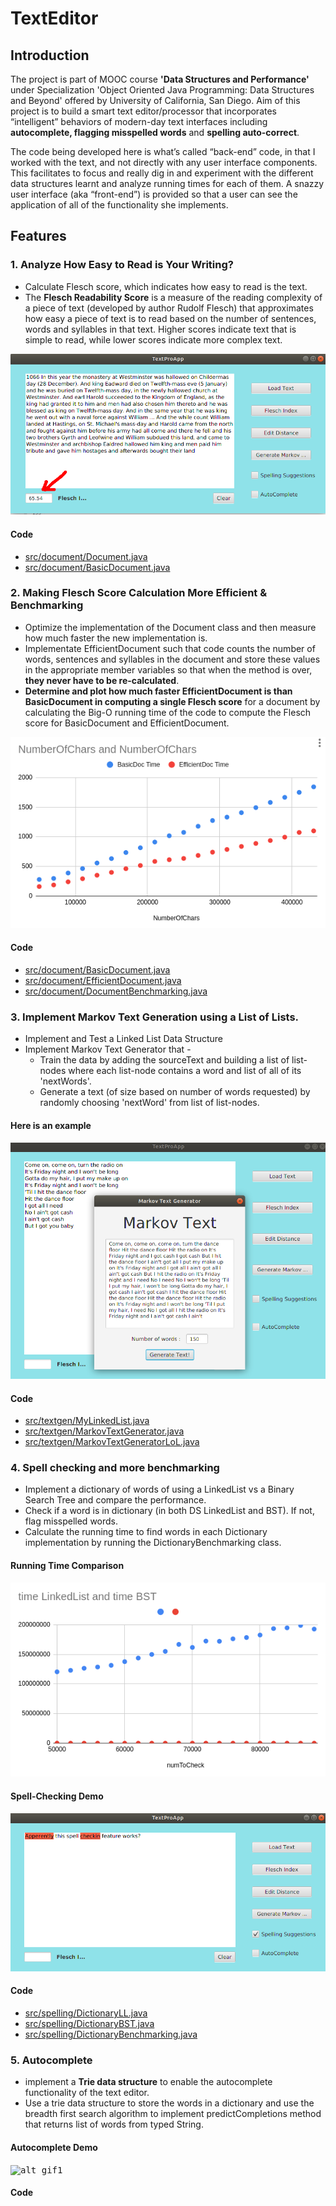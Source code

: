 # TextEditor

## Introduction
The project is part of MOOC course **'Data Structures and Performance'** under Specialization 'Object Oriented Java Programming: Data Structures and Beyond' offered by University of California, San Diego. 
Aim of this project is to build a smart text editor/processor that incorporates “intelligent” behaviors of modern-day text interfaces including **autocomplete, flagging misspelled words** and **spelling auto-correct**. 

The code being developed here is what’s called “back-end” code, in that I worked with the text, and not directly with any user interface components. This facilitates to focus and really dig in and experiment with the different data structures learnt and analyze running times for each of them. A snazzy user interface (aka “front-end”) is provided so that a user can see the application of all of the functionality she implements.

## Features

### 1. Analyze How Easy to Read is Your Writing?
- Calculate Flesch score, which indicates how easy to read is the text. 
- The **Flesch Readability Score** is a measure of the reading complexity of a piece of text (developed by author Rudolf Flesch) that approximates how easy a piece of text is to read based on the number of sentences, words and syllables in that text. Higher scores indicate text that is simple to read, while lower scores indicate more complex text.

![](https://github.com/jitendrabhamare/TextEditor/blob/master/img/moocTextEditor-Flesch-score.png)

#### Code
- [src/document/Document.java](https://github.com/jitendrabhamare/TextEditor/blob/master/src/document/Document.java)
- [src/document/BasicDocument.java](https://github.com/jitendrabhamare/TextEditor/blob/master/src/document/BasicDocument.java)

### 2. Making Flesch Score Calculation More Efficient & Benchmarking
- Optimize the implementation of the Document class and then measure how much faster the new implementation is.
-  Implementate EfficientDocument such that code counts the number of words, sentences and syllables in the document and store these values in the appropriate member variables so that when the method is over, **they never have to be re-calculated**.
-  **Determine and plot how much faster EfficientDocument is than BasicDocument in computing a single Flesch score** for a document by calculating the Big-O running time of the code to compute the Flesch score for BasicDocument and EfficientDocument.

<kbd>![](https://github.com/jitendrabhamare/TextEditor/blob/master/img/BasicDoc-vs-EffDoc.png)</kbd>

#### Code
- [src/document/BasicDocument.java](https://github.com/jitendrabhamare/TextEditor/blob/master/src/document/BasicDocument.java)
- [src/document/EfficientDocument.java](https://github.com/jitendrabhamare/TextEditor/blob/master/src/document/EfficientDocument.java)
- [src/document/DocumentBenchmarking.java](https://github.com/jitendrabhamare/TextEditor/blob/master/src/document/DocumentBenchmarking.java)


### 3. Implement Markov Text Generation using a List of Lists.
- Implement and Test a Linked List Data Structure
- Implement Markov Text Generator that -
    - Train the data by adding the sourceText and building a list of list-nodes where each list-node contains a word and list of all of its 'nextWords'. 
    - Generate a text (of size based on number of words requested) by randomly choosing 'nextWord' from list of list-nodes. 

#### Here is an example  
<kbd>![](https://github.com/jitendrabhamare/TextEditor/blob/master/img/moocTextEditor-MarkovText.png)</kbd>


#### Code
- [src/textgen/MyLinkedList.java](https://github.com/jitendrabhamare/TextEditor/blob/master/src/textgen/MyLinkedList.java)
- [src/textgen/MarkovTextGenerator.java](https://github.com/jitendrabhamare/TextEditor/blob/master/src/textgen/MarkovTextGenerator.java)
- [src/textgen/MarkovTextGeneratorLoL.java](https://github.com/jitendrabhamare/TextEditor/blob/master/src/textgen/MarkovTextGeneratorLoL.java)


### 4. Spell checking and more benchmarking
- Implement a dictionary of words of using a LinkedList vs a Binary Search Tree and compare the performance.
- Check if a word is in dictionary (in both DS LinkedList and BST). If not, flag misspelled words.   
- Calculate the running time to find words in each Dictionary implementation by running the DictionaryBenchmarking class. 

#### Running Time Comparison 
<kbd>![](https://github.com/jitendrabhamare/TextEditor/blob/master/img/LL-vs-BST-Benchmarking.png)</kbd>

#### Spell-Checking Demo
<kbd>![](https://github.com/jitendrabhamare/TextEditor/blob/master/img/moocTextEditor-Spell-Checking.png)</kbd>

#### Code
- [src/spelling/DictionaryLL.java](https://github.com/jitendrabhamare/TextEditor/blob/master/src/spelling/DictionaryLL.java)
- [src/spelling/DictionaryBST.java](https://github.com/jitendrabhamare/TextEditor/blob/master/src/spelling/DictionaryBST.java)
- [src/spelling/DictionaryBenchmarking.java](https://github.com/jitendrabhamare/TextEditor/blob/master/src/spelling/DictionaryBenchmarking.java)

### 5. Autocomplete
- implement a **Trie data structure** to enable the autocomplete functionality of the text editor. 
- Use a trie data structure to store the words in a dictionary and use the breadth first search algorithm to implement predictCompletions method that returns list of words from typed String.

#### Autocomplete Demo
<kbd>![alt gif1]()</kbd>

#### Code



